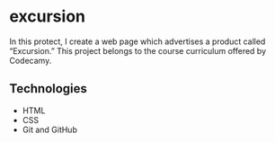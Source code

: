 # excursion

In this protect, I  create a web page which advertises a product called “Excursion.” This project belongs to the course curriculum offered by Codecamy.

## Technologies

* HTML
* CSS
* Git and GitHub
